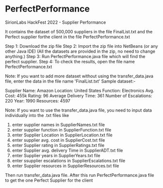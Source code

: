 # PerfectPerformance
SirionLabs HackFest 2022 - Supplier Performance 

It contains the dataset of 500,000 suppliers in the file FinalList.txt and the Perfect supplier forthe client in the file PerfectPerformance.txt

Step 1: Download the zip file
Step 2: Import the zip file into NetBeans (or any other Java IDE)
(All the datasets are provided in the zip, no need to change anything.)
Step 3: Run PerfectPerformance.java file which will find the perfect supplier.
Step 4: To check the results, open the file name PerfectPerformance.txt

Note: If you want to add more dataset without using the transfer_data.java file, 
enter the data in the file name 'FinalList.txt'
Sample dataset:-

Supplier Name: Amazon
Location: United States
Function: Electronics
Avg. Cost: 455k
Rating: 96
Average Delivery Time: 361
Number of Escalations: 220
Year: 1990
Resources: 4597

Note: If you want to use the transfer_data.java file,
you need to input data individually into the .txt files like 
1. enter supplier names in SupplierNames.txt file
2. enter supplier function in SupplierFunction.txt file
3. enter Supplier Location in SupplierLocation.txt file
4. enter supplier avg. cost in SupplierCost.txt file
5. enter Supplier rating in SupplierRatings.txt file
6. enter Supplier avg. delivery Time in SupplierADT.txt file
7. enter Supplier years in SupplierYears.txt file
8. enter ssupplier escalations in SupplierEscalations.txt file
9. enter Supplier resources in SupplierResources.txt file

Then run transfer_data.java file. After this run PerfectPerformance.java file 
to get the one Perfect Supplier for the client
